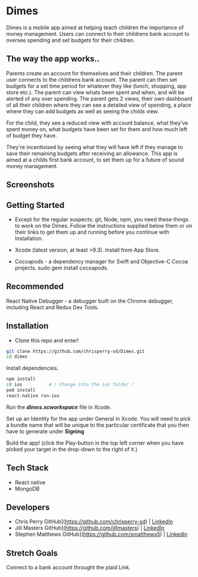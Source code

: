 # Dimes


Dimes is a mobile app aimed at helping teach children the importance of money management. Users can connect to their childrens bank account to oversee spending and set budgets for their children.

## The way the app works..

Parents create an account for themselves and their children. The parent user connects to the childrens bank account. The parent can then set budgets for a set time period for whatever they like (lunch, shopping, app store etc.). The parent can view whats been spent and when, and will be alerted of any over spending.
The parent gets 2 views, their own dashboard of all their children where they can see a detailed view of spending, a place where they can add budgets as well as seeing the childs view.

For the child, they see a reduced view with account balance, what they've spent money on, what budgets have been set for them and how much left of budget they have.

They're incentivised by seeing what they will have left if they manage to save their remaining budgets after receiving an allowance. This app is aimed at a childs first bank account, to set them up for a future of sound money management.

## Screenshots

## Getting Started 

* Except for the regular suspects; git, Node, npm, you need these things to work on the Dimes. Follow the instructions supplied below them or on their links to get them up and running before you continue with Installation.

* Xcode (latest version, at least >9.3). Install from App Store.
* Cocoapods - a dependency manager for Swift and Objective-C Cocoa projects. sudo gem install cocoapods.

## Recommended 

React Native Debugger - a debugger built on the Chrome debugger, including React and Redux Dev Tools.

## Installation

* Clone this repo and enter!
```bash
git clone https://github.com/chrisperry-sd/Dimes.git
cd dimes
```
Install dependencies.
```bash
npm install
cd ios			# ! Change into the ios folder !
pod install
react-native run-ios
```
Run the **_dimes.xcworkspace_** file in Xcode.

Set up an Identity for the app under General in Xcode. You will need to pick a bundle name that will be unique to the particular certificate that you then have to generate under **Signing**

Build the app! (click the Play-button in the top left corner when you have picked your target in the drop-down to the right of it.)

## Tech Stack

* React native
* MongoDB

## Developers

* Chris Perry GitHub](https://github.com/chrisperry-sd) | [LinkedIn](https://www.linkedin.com/in/chrisdperry-sd/)
* Jill Masters GitHub](https://github.com/jillmasters) | [LinkedIn](https://www.linkedin.com/in/jillianchuahmasters/)
* Stephen Matthews GitHub](https://github.com/smatthews5) | [LinkedIn](https://www.linkedin.com/in/stephen-matthews5/)

## Stretch Goals

Connect to a bank account throught the plaid Link.
